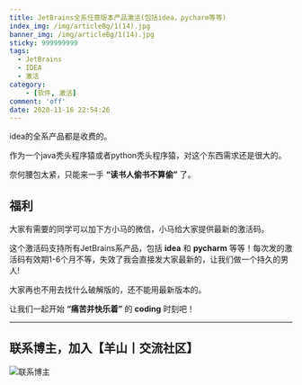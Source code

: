```yaml
---
title: JetBrains全系任意版本产品激活(包括idea，pycharm等等)
index_img: /img/articleBg/1(14).jpg
banner_img: /img/articleBg/1(14).jpg
sticky: 999999999
tags:
  - JetBrains
  - IDEA
  - 激活
category:
    - [软件, 激活]
comment: 'off'
date: 2020-11-16 22:54:26
---
```

idea的全系产品都是收费的。

作为一个java秃头程序猿或者python秃头程序猿，对这个东西需求还是很大的。

奈何腰包太紧，只能来一手 **“读书人偷书不算偷”** 了。

## 福利

大家有需要的同学可以加下方小马的微信，小马给大家提供最新的激活码。

这个激活码支持所有JetBrains系产品，包括 **idea** 和 **pycharm** 等等！每次发的激活码有效期1-6个月不等，失效了我会直接发大家最新的，让我们做一个持久的男人!

大家再也不用去找什么破解版的，还不能用最新版本的。

让我们一起开始 **“痛苦并快乐着”** 的 **coding** 时刻吧！


---

## 联系博主，加入【羊山丨交流社区】
![联系博主](/img/icon/wechatFindMe.png)